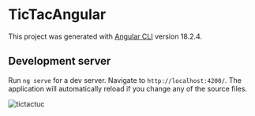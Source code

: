 # TicTacAngular

This project was generated with [Angular CLI](https://github.com/angular/angular-cli) version 18.2.4.

## Development server

Run `ng serve` for a dev server. Navigate to `http://localhost:4200/`. The application will automatically reload if you change any of the source files.


![tictactuc](https://github.com/user-attachments/assets/908fe34a-3aa1-4b0f-bb3d-1848ee33ce8b)
